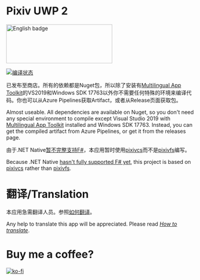 # Pixiv UWP 2

[<img src='https://assets.windowsphone.com/85864462-9c82-451e-9355-a3d5f874397a/English_get-it-from-MS_InvariantCulture_Default.png' alt='English badge' width=284 height=104/>](https://www.microsoft.com/store/apps/9PM8K64J71PL?cid=storebadge&ocid=badge)

[![编译状态](https://dev.azure.com/tobiichiamane/pixivfs-uwp/_apis/build/status/tobiichiamane.pixivfs-uwp?branchName=master)](https://dev.azure.com/tobiichiamane/pixivfs-uwp/_build?definitionId=1)

已发布至商店。所有的依赖都是Nuget包，所以除了安装有[Multilingual App Toolkit](http://aka.ms/matinstall)的VS2019和Windows SDK 17763以外你不需要任何特殊的环境来编译代码。你也可以从Azure Pipelines获取Artifact，或者从Release页面获取包。

Almost useable. All dependencies are available on Nuget, so you don't need any special environment to compile except Visual Studio 2019 with [Multilingual App Toolkit](http://aka.ms/matinstall) installed and Windows SDK 17763. Instead, you can get the compiled artifact from Azure Pipelines, or get it from the releases page.

由于.NET Native[暂不完整支持F#](https://github.com/dotnet/corert/issues/6055)，本应用暂时使用[pixivcs](https://github.com/tobiichiamane/pixivcs)而不是[pixivfs](https://github.com/tobiichiamane/pixivfs)编写。

Because .NET Native [hasn't fully supported F# yet](https://github.com/dotnet/corert/issues/6055), this project is based on [pixivcs](https://github.com/tobiichiamane/pixivcs) rather than [pixivfs](https://github.com/tobiichiamane/pixivfs). 

# 翻译/Translation

本应用急需翻译人员。参照[如何翻译](https://github.com/tobiichiamane/pixivfs-uwp/blob/master/Translate.md)。

Any help to translate this app will be appreciated. Please read *[How to translate]((https://github.com/tobiichiamane/pixivfs-uwp/blob/master/Translate.md))*.

# Buy me a coffee? 

[![ko-fi](https://www.ko-fi.com/img/githubbutton_sm.svg)](https://ko-fi.com/P5P8WD5C)
